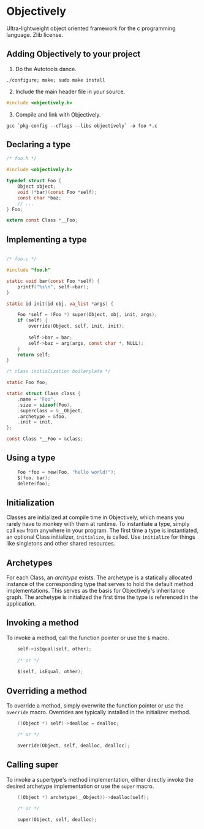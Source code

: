Objectively
===
Ultra-lightweight object oriented framework for the c programming language. Zlib license.

Adding Objectively to your project
---

1) Do the Autotools dance.
```shell
./configure; make; sudo make install
```
2) Include the main header file in your source.
```c
#include <objectively.h>
```
3) Compile and link with Objectively.
```shell
gcc `pkg-config --cflags --libs objectively` -o foo *.c
```

Declaring a type
---
```c
/* foo.h */

#include <objectively.h>

typedef struct Foo {
    Object object;
    void (*bar)(const Foo *self);
    const char *baz;
    // ...
} Foo;

extern const Class *__Foo;
```

Implementing a type
---
```c

/* foo.c */

#include "foo.h"

static void bar(const Foo *self) {
    printf("%s\n", self->bar);
}

static id init(id obj, va_list *args) {

    Foo *self = (Foo *) super(Object, obj, init, args);
    if (self) {
        override(Object, self, init, init);
        
    	self->bar = bar;
        self->baz = arg(args, const char *, NULL);
    }
    return self;
}

/* class initialization boilerplate */

static Foo foo;

static struct Class class {
    .name = "Foo",
    .size = sizeof(Foo),
    .superclass = &__Object,
    .archetype = &foo,
    .init = init,
};

const Class *__Foo = &class;

```

Using a type
---
```c
	Foo *foo = new(Foo, "hello world!");
	$(foo, bar);
	delete(foo);
```

Initialization
---
Classes are initialized at compile time in Objectively, which means you rarely have to monkey with them at runtime. To instantiate a type, simply call `new` from anywhere in your program. The first time a type is instantiated, an optional Class initializer, `initialize`, is called. Use `initialize` for things like singletons and other shared resources.

Archetypes
---
For each Class, an _archtype_ exists. The archetype is a statically allocated instance of the corresponding type that serves to hold the default method implementations. This serves as the basis for Objectively's inheritance graph. The archetype is initialized the first time the type is referenced in the application.

Invoking a method
---
To invoke a method, call the function pointer or use the `$` macro.

```c
	self->isEqual(self, other);
	
	/* or */
	
	$(self, isEqual, other);
```

Overriding a method
---
To override a method, simply overwrite the function pointer or use the `override` macro. Overrides are typically installed in the initializer method.

```c
	((Object *) self)->dealloc = dealloc;

	/* or */

	override(Object, self, dealloc, dealloc);
```

Calling super
---
To invoke a supertype's method implementation, either directly invoke the desired archetype implementation or use the `super` macro.

```c
	((Object *) archetype(__Object))->dealloc(self);
	
	/* or */

	super(Object, self, dealloc);
```
